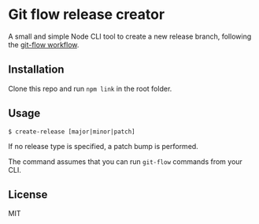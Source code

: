 Git flow release creator
===

A small and simple Node CLI tool to create a new release branch, following the [git-flow workflow](http://nvie.com/posts/a-successful-git-branching-model/).

## Installation

Clone this repo and run `npm link` in the root folder.

## Usage

`$ create-release [major|minor|patch]`

If no release type is specified, a patch bump is performed.

The command assumes that you can run `git-flow` commands from your CLI.

## License
MIT
